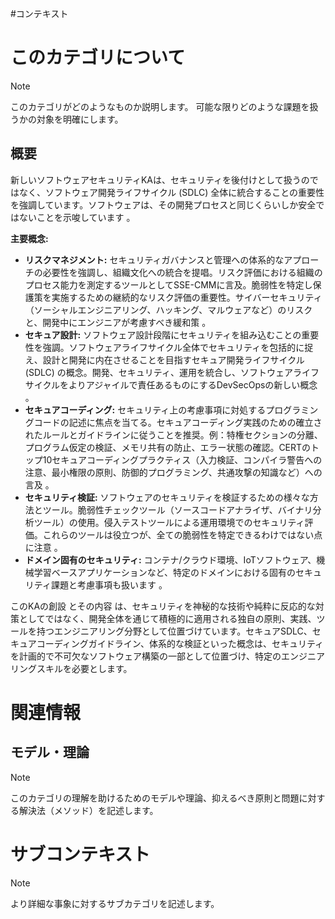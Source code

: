 #コンテキスト
# このカテゴリについて

> [!NOTE]
> このカテゴリがどのようなものか説明します。
> 可能な限りどのような課題を扱うかの対象を明確にします。

## 概要
新しいソフトウェアセキュリティKAは、セキュリティを後付けとして扱うのではなく、ソフトウェア開発ライフサイクル (SDLC) 全体に統合することの重要性を強調しています。ソフトウェアは、その開発プロセスと同じくらいしか安全ではないことを示唆しています 。

**主要概念:**

- **リスクマネジメント:** セキュリティガバナンスと管理への体系的なアプローチの必要性を強調し、組織文化への統合を提唱。リスク評価における組織のプロセス能力を測定するツールとしてSSE-CMMに言及。脆弱性を特定し保護策を実施するための継続的なリスク評価の重要性。サイバーセキュリティ（ソーシャルエンジニアリング、ハッキング、マルウェアなど）のリスクと、開発中にエンジニアが考慮すべき緩和策 。
- **セキュア設計:** ソフトウェア設計段階にセキュリティを組み込むことの重要性を強調。ソフトウェアライフサイクル全体でセキュリティを包括的に捉え、設計と開発に内在させることを目指すセキュア開発ライフサイクル (SDLC) の概念。開発、セキュリティ、運用を統合し、ソフトウェアライフサイクルをよりアジャイルで責任あるものにするDevSecOpsの新しい概念 。
- **セキュアコーディング:** セキュリティ上の考慮事項に対処するプログラミングコードの記述に焦点を当てる。セキュアコーディング実践のための確立されたルールとガイドラインに従うことを推奨。例：特権セクションの分離、プログラム仮定の検証、メモリ共有の防止、エラー状態の確認。CERTのトップ10セキュアコーディングプラクティス（入力検証、コンパイラ警告への注意、最小権限の原則、防御的プログラミング、共通攻撃の知識など）への言及 。
- **セキュリティ検証:** ソフトウェアのセキュリティを検証するための様々な方法とツール。脆弱性チェックツール（ソースコードアナライザ、バイナリ分析ツール）の使用。侵入テストツールによる運用環境でのセキュリティ評価。これらのツールは役立つが、全ての脆弱性を特定できるわけではない点に注意 。
- **ドメイン固有のセキュリティ:** コンテナ/クラウド環境、IoTソフトウェア、機械学習ベースアプリケーションなど、特定のドメインにおける固有のセキュリティ課題と考慮事項も扱います 。

このKAの創設  とその内容  は、セキュリティを神秘的な技術や純粋に反応的な対策としてではなく、開発全体を通じて積極的に適用される独自の原則、実践、ツールを持つエンジニアリング分野として位置づけています。セキュアSDLC、セキュアコーディングガイドライン、体系的な検証といった概念は、セキュリティを計画的で不可欠なソフトウェア構築の一部として位置づけ、特定のエンジニアリングスキルを必要とします。
# 関連情報
## モデル・理論
> [!NOTE]
> このカテゴリの理解を助けるためのモデルや理論、抑えるべき原則と問題に対する解決法（メソッド）を記述します。


# サブコンテキスト

> [!NOTE]
> より詳細な事象に対するサブカテゴリを記述します。
